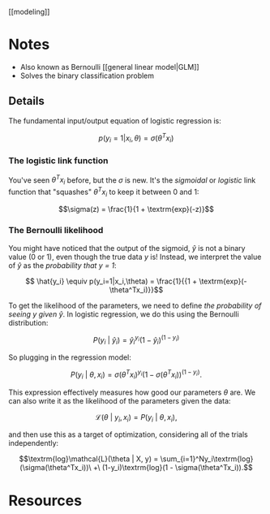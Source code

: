 [[modeling]]

# Notes
- Also known as Bernoulli [[general linear model|GLM]]
- Solves the binary classification problem

## Details
The fundamental input/output equation of logistic regression is:

$$p(y_i = 1 |x_i, \theta) = \sigma(\theta^Tx_i)$$

### The logistic link function

You've seen $\theta^T x_i$ before, but the $\sigma$ is new. It's the *sigmoidal* or *logistic* link function that "squashes" $\theta^T x_i$ to keep it between $0$ and $1$:

$$\sigma(z) = \frac{1}{1 + \textrm{exp}(-z)}$$

### The Bernoulli likelihood

You might have noticed that the output of the sigmoid, $\hat{y}$ is not a binary value (0 or 1), even though the true data $y$ is! Instead, we interpret the value of $\hat{y}$ as the *probability that y = 1*:

$$ \hat{y_i} \equiv p(y_i=1|x_i,\theta) = \frac{1}{{1 + \textrm{exp}(-\theta^Tx_i)}}$$

To get the likelihood of the parameters, we need to define *the probability of seeing $y$ given $\hat{y}$*. In logistic regression, we do this using the Bernoulli distribution:

$$P(y_i\ |\ \hat{y}_i) = \hat{y}_i^{y_i}(1 - \hat{y}_i)^{(1 - y_i)}$$

So plugging in the regression model:

$$P(y_i\ |\ \theta, x_i) = \sigma(\theta^Tx_i)^{y_i}(1 - \sigma(\theta^Tx_i))^{(1 - y_i)}.$$

This expression effectively measures how good our parameters $\theta$ are. We can also write it as the likelihood of the parameters given the data:

$$\mathcal{L}(\theta\ |\ y_i, x_i) = P(y_i\ |\ \theta, x_i),$$

and then use this as a target of optimization, considering all of the trials independently:

$$\textrm{log}\mathcal{L}(\theta | X, y) = \sum_{i=1}^Ny_i\textrm{log}(\sigma(\theta^Tx_i))\ +\ (1-y_i)\textrm{log}(1 - \sigma(\theta^Tx_i)).$$

# Resources
